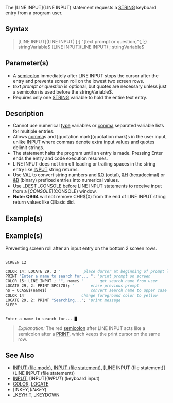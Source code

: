 The [LINE INPUT](LINE INPUT) statement requests a [STRING](STRING) keyboard entry from a program user.


## Syntax

>  [LINE INPUT](LINE INPUT) [;] "[text prompt or question]"{,|;} stringVariable$
>  [LINE INPUT](LINE INPUT) ; stringVariable$


## Parameter(s)

* A [semicolon](semicolon) immediately after LINE INPUT stops the cursor after the entry and prevents screen roll on the lowest two screen rows.
* *text prompt or question* is optional, but quotes are necessary unless just a semicolon is used before the stringVariable$.
* Requires only one [STRING](STRING) variable to hold the entire text entry.


## Description

* Cannot use numerical [type](type) variables or [comma](comma) separated variable lists for multiple entries.
* Allows [comma](comma)s and [quotation mark](quotation mark)s in the user input, unlike [INPUT](INPUT) where commas denote extra input values and quotes delimit strings. 
* The statement halts the program until an entry is made. Pressing Enter ends the entry and code execution resumes.
* LINE INPUT does not trim off leading or trailing spaces in the string entry like [INPUT](INPUT) string returns.
* Use [VAL](VAL) to convert string numbers and [&O](&O) (octal), [&H](&H) (hexadecimal) or [&B](&B) (binary) prefixed entries into numerical values. 
* Use [_DEST](_DEST) [_CONSOLE](_CONSOLE) before LINE INPUT statements to receive input from a [$CONSOLE]($CONSOLE) window.
* **Note: QB64** will not remove CHR$(0) from the end of LINE INPUT string return values like QBasic did.


## Example(s)

## Example(s)
 Preventing screen roll after an input entry on the bottom 2 screen rows. 

```vb

SCREEN 12

COLOR 14: LOCATE 29, 2 '          place dursor at beginning of prompt liine
PRINT "Enter a name to search for... "; 'print prompt on screen
COLOR 15: LINE INPUT ; "", name$ '       get search name from user
LOCATE 29, 2: PRINT SPC(78); '       erase previous prompt
n$ = UCASE$(name$) '                 convert search name to upper case
COLOR 14'                        change foreground color to yellow
LOCATE 29, 2: PRINT "Searching..."; 'print message
SLEEP 

```

```text

Enter a name to search for... █

```

>  *Explanation:* The red [semicolon](semicolon) after LINE INPUT acts like a semicolon after a [PRINT](PRINT), which keeps the print cursor on the same row.


## See Also
 
* [INPUT (file mode)](INPUT (file mode)), [INPUT (file statement)](INPUT (file statement)), [LINE INPUT (file statement)](LINE INPUT (file statement))
* [INPUT](INPUT), [INPUT$](INPUT$) (keyboard input)
* [COLOR](COLOR), [LOCATE](LOCATE) 
* [INKEY$](INKEY$)
* [_KEYHIT](_KEYHIT), [_KEYDOWN](_KEYDOWN)




